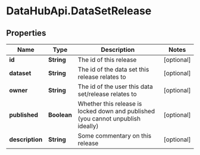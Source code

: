 # DataHubApi.DataSetRelease

## Properties
Name | Type | Description | Notes
------------ | ------------- | ------------- | -------------
**id** | **String** | The id of this release | [optional] 
**dataset** | **String** | The id of the data set this release relates to | [optional] 
**owner** | **String** | The id of the user this data set/release relates to | [optional] 
**published** | **Boolean** | Whether this release is locked down and published (you cannot unpublish ideally) | [optional] 
**description** | **String** | Some commentary on this release | [optional] 


